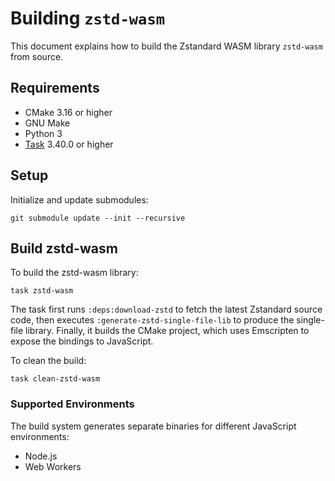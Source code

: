 # Building `zstd-wasm`

This document explains how to build the Zstandard WASM library `zstd-wasm` from source.

## Requirements
* CMake 3.16 or higher
* GNU Make
* Python 3
* [Task] 3.40.0 or higher

## Setup

Initialize and update submodules:

```shell
git submodule update --init --recursive
```

## Build zstd-wasm

To build the zstd-wasm library:

```shell
task zstd-wasm
```

The task first runs `:deps:download-zstd` to fetch the latest Zstandard source code, then executes
`:generate-zstd-single-file-lib` to produce the single-file library. Finally, it builds the CMake
project, which uses Emscripten to expose the bindings to JavaScript.

To clean the build:

```shell
task clean-zstd-wasm
```

### Supported Environments

The build system generates separate binaries for different JavaScript environments:
- Node.js
- Web Workers

[Task]: https://taskfile.dev
